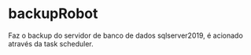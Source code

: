 # backupRobot
 Faz o backup do servidor de banco de dados sqlserver2019, é acionado através da task scheduler.

